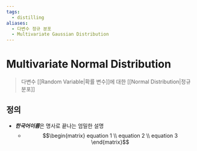 ```yaml
---
tags:
  - distilling
aliases:
  - 다변수 정규 분포
  - Multivariate Gaussian Distribution
---
```

# Multivariate Normal Distribution
> 다변수 [[Random Variable|확률 변수]]에 대한 [[Normal Distribution|정규 분포]]
## 정의 
+ ***한국어이름***은 명사로 끝나는 엄밀한 설명 
	+ $$\begin{matrix}
equation 1 \\
equation 2 \\
equation 3
\end{matrix}$$